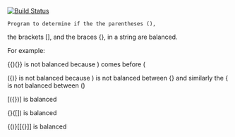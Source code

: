 [![Build Status](https://travis-ci.org/Angan7a/is-balanced-.svg?branch=master)](https://travis-ci.org/Angan7a/is-balanced-)

    Program to determine if the the parentheses (),
the brackets [], and the braces {}, in a string are balanced.

For example:

{{)(}} is not balanced because ) comes before (

({)} is not balanced because ) is not balanced between {}
     and similarly the { is not balanced between ()

[({})] is balanced

{}([]) is balanced

{()}[[{}]] is balanced
